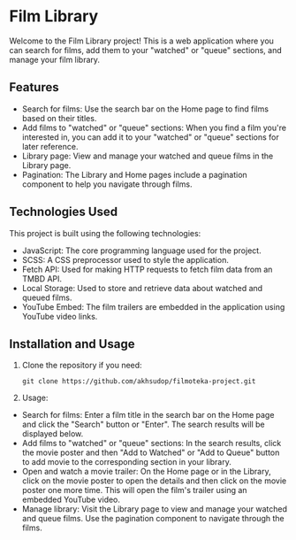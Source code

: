 # Film Library

Welcome to the Film Library project! This is a web application where you can search for films, add
them to your "watched" or "queue" sections, and manage your film library.

## Features

- Search for films: Use the search bar on the Home page to find films based on their titles.
- Add films to "watched" or "queue" sections: When you find a film you're interested in, you can add
  it to your "watched" or "queue" sections for later reference.
- Library page: View and manage your watched and queue films in the Library page.
- Pagination: The Library and Home pages include a pagination component to help you navigate through
  films.

## Technologies Used

This project is built using the following technologies:

- JavaScript: The core programming language used for the project.
- SCSS: A CSS preprocessor used to style the application.
- Fetch API: Used for making HTTP requests to fetch film data from an TMBD API.
- Local Storage: Used to store and retrieve data about watched and queued films.
- YouTube Embed: The film trailers are embedded in the application using YouTube video links.

## Installation and Usage

1. Clone the repository if you need:

   ```shell
   git clone https://github.com/akhsudop/filmoteka-project.git
   ```

2. Usage:

- Search for films: Enter a film title in the search bar on the Home page and click the "Search"
  button or "Enter". The search results will be displayed below.
- Add films to "watched" or "queue" sections: In the search results, click the movie poster and then
  "Add to Watched" or "Add to Queue" button to add movie to the corresponding section in your
  library.
- Open and watch a movie trailer: On the Home page or in the Library, click on the movie poster to
  open the details and then click on the movie poster one more time. This will open the film's
  trailer using an embedded YouTube video.
- Manage library: Visit the Library page to view and manage your watched and queue films. Use the
  pagination component to navigate through the films.
